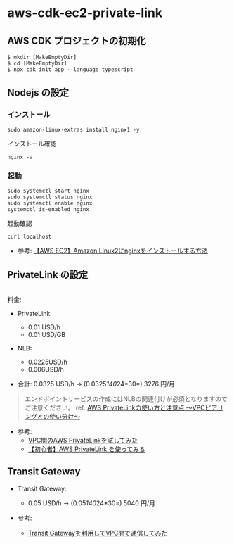 # aws-cdk-ec2-private-link

## AWS CDK プロジェクトの初期化

```
$ mkdir [MakeEmptyDir]
$ cd [MakeEmptyDir]
$ npx cdk init app --language typescript
```

## Nodejs の設定

### インストール

```
sudo amazon-linux-extras install nginx1 -y
```

インストール確認
```
nginx -v
```

### 起動

```
sudo systemctl start nginx
sudo systemctl status nginx
sudo systemctl enable nginx
systemctl is-enabled nginx
```

起動確認
```
curl localhost
```

- 参考: [【AWS EC2】Amazon Linux2にnginxをインストールする方法](https://qiita.com/tamorieeeen/items/07743216a3662cfca890)


## PrivateLink の設定

```

```

料金:

- PrivateLink: 
  - 0.01 USD/h
  - 0.01 USD/GB
- NLB:
  - 0.0225USD/h
  - 0.006USD/h

- 合計: 0.0325 USD/h -> (0.0325*140*24*30=) 3276 円/月

> エンドポイントサービスの作成にはNLBの関連付けが必須となりますのでご注意ください。
> ref: [AWS PrivateLinkの使い方と注意点 ～VPCピアリングとの使い分け～](https://devlog.arksystems.co.jp/2018/05/11/4896/)

- 参考:
  - [VPC間のAWS PrivateLinkを試してみた](https://dev.classmethod.jp/articles/tried-aws-privatelink-between-vpcs/)
  - [【初心者】AWS PrivateLink を使ってみる](https://qiita.com/mksamba/items/20903940b8b256ef2487)


## Transit Gateway

- Transit Gateway:
  - 0.05 USD/h -> (0.05*140*24*30=) 5040 円/月

- 参考:
  - [Transit Gatewayを利用してVPC間で通信してみた](https://dev.classmethod.jp/articles/transit-gateway-vpc/)


